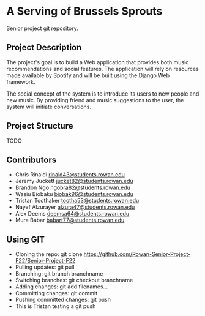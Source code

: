 # A Serving of Brussels Sprouts
Senior project git repository.

## Project Description
The project's goal is to build a Web application that provides both music
recommendations and social features. The application will rely on resources
made available by Spotify and will be built using the Django Web framework.

The social concept of the system is to introduce its users to new people and
new music. By providing friend and music suggestions to the user, the system
will initiate conversations.

## Project Structure
TODO

## Contributors
- Chris Rinaldi <rinald43@students.rowan.edu>
- Jeremy Juckett <jucket82@students.rowan.edu>
- Brandon Ngo <ngobra82@students.rowan.edu>
- Wasiu Biobaku <biobak96@students.rowan.edu>
- Tristan Toothaker <tootha53@students.rowan.edu>
- Nayef Alzurayer <alzura47@students.rowan.edu>
- Alex Deems <deemsa64@students.rowan.edu>
- Mura Babar <babart77@students.rowan.edu>

## Using GIT
- Cloning the repo: git clone https://github.com/Rowan-Senior-Project-F22/Senior-Project-F22
- Pulling updates: git pull
- Branching: git branch branchname
- Switching branches: git checkout branchname
- Adding changes: git add filenames...
- Committing changes: git commit
- Pushing committed changes: git push
- This is Tristan testing a git push
